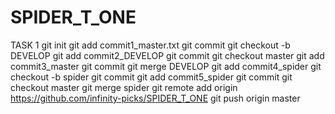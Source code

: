 # SPIDER_T_ONE
TASK 1
git init
git add commit1_master.txt
git commit
git checkout -b DEVELOP
git add commit2_DEVELOP
git commit
git checkout master
git add commit3_master
git commit
git merge DEVELOP
git add commit4_spider
git checkout -b spider
git commit
git add commit5_spider
git commit
git checkout master
git merge spider
git remote add origin https://github.com/infinity-picks/SPIDER_T_ONE
git push origin master 
